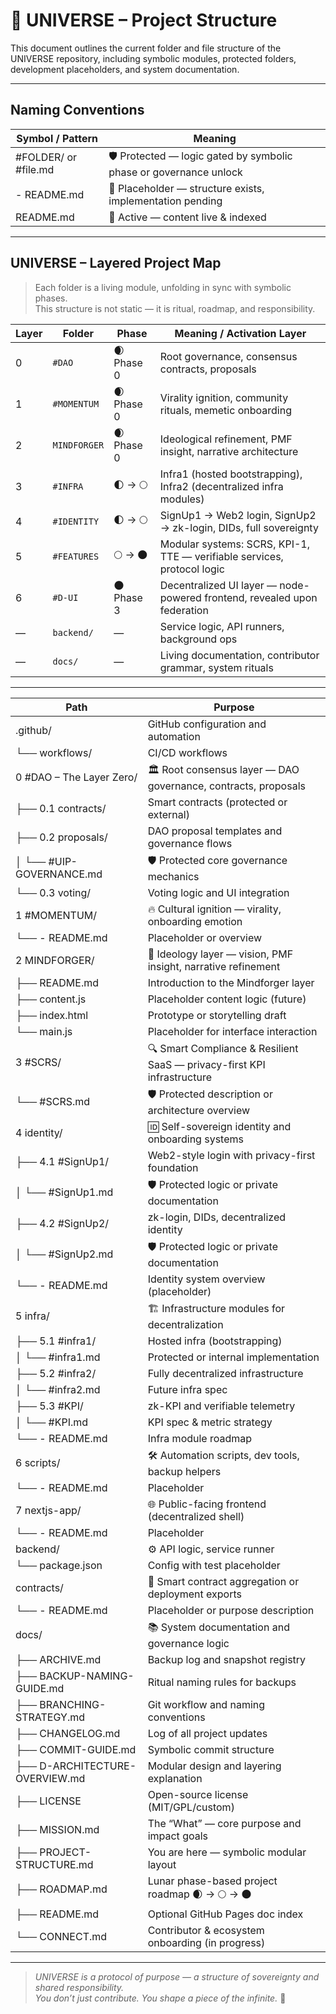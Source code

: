 # 📂 UNIVERSE – Project Structure  
This document outlines the current folder and file structure of the UNIVERSE repository, including symbolic modules, protected folders, development placeholders, and system documentation.

---


## Naming Conventions

| Symbol / Pattern           | Meaning                                                                 |
|----------------------------|-------------------------------------------------------------------------|
| #FOLDER/ or #file.md   | 🛡️ Protected — logic gated by symbolic phase or governance unlock       |
| - README.md              | 📎 Placeholder — structure exists, implementation pending                |
| README.md                | 📘 Active — content live & indexed                                       |


---


## UNIVERSE – Layered Project Map

> Each folder is a living module, unfolding in sync with symbolic phases.  
> This structure is not static — it is ritual, roadmap, and responsibility.

| Layer | Folder         | Phase         | Meaning / Activation Layer                                               |
|-------|----------------|---------------|---------------------------------------------------------------------------|
| 0     | `#DAO`         | 🌒 Phase 0    | Root governance, consensus contracts, proposals                          |
| 1     | `#MOMENTUM`    | 🌒 Phase 0    | Virality ignition, community rituals, memetic onboarding                 |
| 2     | `MINDFORGER`   | 🌒 Phase 0    | Ideological refinement, PMF insight, narrative architecture              |
| 3     | `#INFRA`       | 🌓 → 🌕        | Infra1 (hosted bootstrapping), Infra2 (decentralized infra modules)      |
| 4     | `#IDENTITY`    | 🌓 → 🌕        | SignUp1 → Web2 login, SignUp2 → zk-login, DIDs, full sovereignty         |
| 5     | `#FEATURES`    | 🌕 → 🌑        | Modular systems: SCRS, KPI-1, TTE — verifiable services, protocol logic  |
| 6     | `#D-UI`        | 🌑 Phase 3    | Decentralized UI layer — node-powered frontend, revealed upon federation |
| —     | `backend/`     | —             | Service logic, API runners, background ops                               |
| —     | `docs/`        | —             | Living documentation, contributor grammar, system rituals                |

---


| Path                           | Purpose                                                                 |
|--------------------------------|-------------------------------------------------------------------------|
| .github/                       | GitHub configuration and automation                                     |
| └── workflows/                 | CI/CD workflows                                                         |
| 0 #DAO – The Layer Zero/       | 🏛️ Root consensus layer — DAO governance, contracts, proposals          |
| ├── 0.1 contracts/             | Smart contracts (protected or external)                                 |
| ├── 0.2 proposals/             | DAO proposal templates and governance flows                             |
| │   └── #UIP-GOVERNANCE.md     | 🛡️ Protected core governance mechanics                                  |
| └── 0.3 voting/                | Voting logic and UI integration                                         |
| 1 #MOMENTUM/                   | 🔥 Cultural ignition — virality, onboarding emotion                     |
| └── - README.md                | Placeholder or overview                                                 |
| 2 MINDFORGER/                  | 🧠 Ideology layer — vision, PMF insight, narrative refinement           |
| ├── README.md                  | Introduction to the Mindforger layer                                    |
| ├── content.js                 | Placeholder content logic (future)                                      |
| ├── index.html                 | Prototype or storytelling draft                                         |
| └── main.js                    | Placeholder for interface interaction                                   |
| 3 #SCRS/                       | 🔍 Smart Compliance & Resilient SaaS — privacy-first KPI infrastructure |
| └── #SCRS.md                   | 🛡️ Protected description or architecture overview                       |
| 4 identity/                    | 🆔 Self-sovereign identity and onboarding systems                        |
| ├── 4.1 #SignUp1/              | Web2-style login with privacy-first foundation                          |
| │   └── #SignUp1.md            | 🛡️ Protected logic or private documentation                             |
| ├── 4.2 #SignUp2/              | zk-login, DIDs, decentralized identity                                  |
| │   └── #SignUp2.md            | 🛡️ Protected logic or private documentation                             |
| └── - README.md                | Identity system overview (placeholder)                                  |
| 5 infra/                       | 🏗️ Infrastructure modules for decentralization                          |
| ├── 5.1 #infra1/               | Hosted infra (bootstrapping)                                            |
| │   └── #infra1.md             | Protected or internal implementation                                    |
| ├── 5.2 #infra2/               | Fully decentralized infrastructure                                      |
| │   └── #infra2.md             | Future infra spec                                                       |
| ├── 5.3 #KPI/                  | zk-KPI and verifiable telemetry                                         |
| │   └── #KPI.md                | KPI spec & metric strategy                                              |
| └── - README.md                | Infra module roadmap                                                    |
| 6 scripts/                     | 🛠️ Automation scripts, dev tools, backup helpers                        |
| └── - README.md                | Placeholder                                                             |
| 7 nextjs-app/                  | 🌐 Public-facing frontend (decentralized shell)                         |
| └── - README.md                | Placeholder                                                             |
| backend/                       | ⚙️ API logic, service runner                                            |
| └── package.json               | Config with test placeholder                                            |
| contracts/                     | 🔐 Smart contract aggregation or deployment exports                     |
| └── - README.md                | Placeholder or purpose description                                      |
| docs/                          | 📚 System documentation and governance logic                            |
| ├── ARCHIVE.md                 | Backup log and snapshot registry                                        |
| ├── BACKUP-NAMING-GUIDE.md     | Ritual naming rules for backups                                         |
| ├── BRANCHING-STRATEGY.md      | Git workflow and naming conventions                                     |
| ├── CHANGELOG.md               | Log of all project updates                                              |
| ├── COMMIT-GUIDE.md            | Symbolic commit structure                                               |
| ├── D-ARCHITECTURE-OVERVIEW.md | Modular design and layering explanation                                 |
| ├── LICENSE                    | Open-source license (MIT/GPL/custom)                                    |
| ├── MISSION.md                 | The “What” — core purpose and impact goals                              |
| ├── PROJECT-STRUCTURE.md       | You are here — symbolic modular layout                                  |
| ├── ROADMAP.md                 | Lunar phase-based project roadmap 🌒 → 🌕 → 🌑                          |
| ├── README.md                  | Optional GitHub Pages doc index                                         |
| └── CONNECT.md                 | Contributor & ecosystem onboarding (in progress)                        |


---

> _UNIVERSE is a protocol of purpose — a structure of sovereignty and shared responsibility.  
> You don’t just contribute. You shape a piece of the infinite._ 🌌
